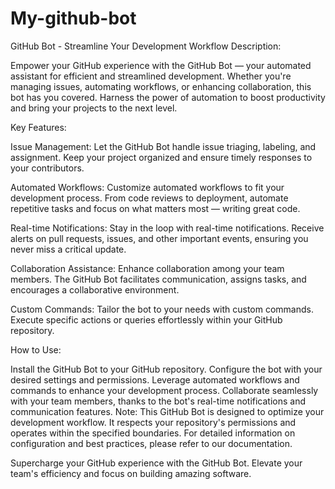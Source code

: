 # My-github-bot

GitHub Bot - Streamline Your Development Workflow
Description:

Empower your GitHub experience with the GitHub Bot — your automated assistant for efficient and streamlined development. Whether you're managing issues, automating workflows, or enhancing collaboration, this bot has you covered. Harness the power of automation to boost productivity and bring your projects to the next level.

Key Features:

Issue Management:
Let the GitHub Bot handle issue triaging, labeling, and assignment. Keep your project organized and ensure timely responses to your contributors.

Automated Workflows:
Customize automated workflows to fit your development process. From code reviews to deployment, automate repetitive tasks and focus on what matters most — writing great code.

Real-time Notifications:
Stay in the loop with real-time notifications. Receive alerts on pull requests, issues, and other important events, ensuring you never miss a critical update.

Collaboration Assistance:
Enhance collaboration among your team members. The GitHub Bot facilitates communication, assigns tasks, and encourages a collaborative environment.

Custom Commands:
Tailor the bot to your needs with custom commands. Execute specific actions or queries effortlessly within your GitHub repository.

How to Use:

Install the GitHub Bot to your GitHub repository.
Configure the bot with your desired settings and permissions.
Leverage automated workflows and commands to enhance your development process.
Collaborate seamlessly with your team members, thanks to the bot's real-time notifications and communication features.
Note:
This GitHub Bot is designed to optimize your development workflow. It respects your repository's permissions and operates within the specified boundaries. For detailed information on configuration and best practices, please refer to our documentation.

Supercharge your GitHub experience with the GitHub Bot. Elevate your team's efficiency and focus on building amazing software.

